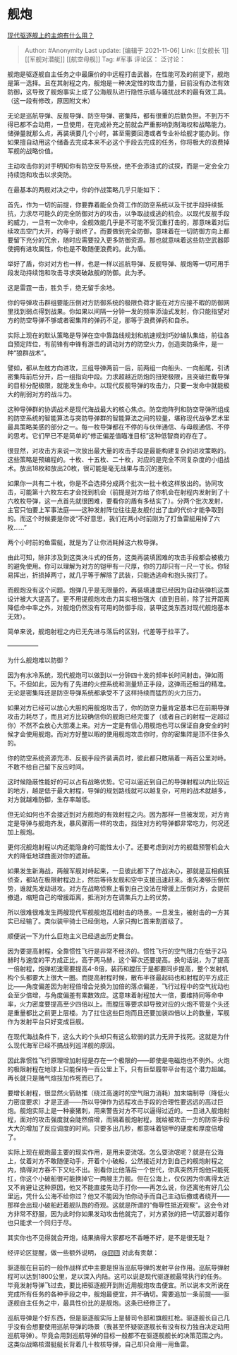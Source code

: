 # 舰炮
[现代驱逐舰上的主炮有什么用？](https://www.zhihu.com/question/299688596/answer/552835870)

> Author: #Anonymity
> Last update: [编辑于 2021-11-06]
> Link: [[女舰长 1]] [[军舰对潜艇]] [[航空母舰]]
> Tag: #军事
> 评论区：
> 泛讨论：

舰炮是驱逐舰自主任务之中最廉价的中远程打击武器，在性能可及的前提下，舰炮是第一选择。且在其射程之内，舰炮是一种决定性的攻击力量，目前没有办法有效防御，这导致了舰炮事实上成了公海舰队进行隐性示威与骚扰战术的最有效工具。（这一段有修改，原因附文末）

无论是巡航导弹、反舰导弹、防空导弹、密集阵，都有很重的后勤负担。不到万不得已都不会动用，一旦使用，在完成补充之前就会严重影响到制海权和战略能力。储弹量就那么点，再装填要几个小时，甚至需要回港或者专业补给舰才能办到。你如果擅自动用这个储备去完成本来不必这个手段去完成的任务，你将极大的浪费掉军舰的战略价值。

主动攻击你的对手明知你有防空反导系统，绝不会添油式的试探，而是一定会全力持续饱和攻击以求突防。

在最基本的两舰对决之中，你的作战策略几乎只能如下：

首先，作为一切的前提，你要靠着能全负荷工作的防空系统以及干扰手段持续抵抗，力求尽可能久的完全防御对方的攻击，以争取战或逃的机会。以现代反舰手段的威力，一旦有一次命中，全舰效能几乎是不可能不受沉重打击的，那意味着对后续攻击空门大开，约等于剧终了。而要做到完全防御，意味着在一切防御方向上都要留下充分的冗余，随时应需要投入更多防御资源。那也就意味着这些防空武器即使拥有进攻属性，你也是不敢随便浪费的。此为盾。

举好了盾，你对对方也一样，也是一样以巡航导弹、反舰导弹、舰炮等一切可用手段发动持续饱和攻击寻求突破敌舰的防御。此为矛。

这是雷霆一击，胜负手，绝无留手余地。

你的导弹攻击群组要能压倒对方防御系统的极限负荷才能在对方应接不暇的防御网里找到弱点得到战果。你如果以间隔一分钟一发的频率添油式发射，你只能指望对方的防空导弹不够或者密集阵的弹药不足，那等于浪费弹药和自杀。

实际上现在的默认策略是导弹在空中靠路线规划和航速规划巧妙编队集结，前往各自预定阵位，有前锋有中锋有游击的调动对方的防空火力，创造突防条件，是一种“狼群战术”。

譬如，都从左舷方向进攻，三组导弹两前一后，前两组一向船头、一向船尾，引诱密集阵前后分开，后一组指向中段。力求超越近防炮的扭矩极限，且突破拦截导弹的目标分配极限，就能发生命中。以现代反舰导弹的攻击力，只要一发命中就能极大的削弱对方的战斗力。

这种导弹群的协调战术是现代海战最大的核心焦点。防空炮阵列和防空导弹所组成的防空系统的智能算法与突防导弹群的智能算法之间的较量，堪称现代战争艺术里最具策略美感的部分之一。每一枚导弹都在不停的与伙伴通信、与母舰通信、不停的思考。它们早已不是简单的“修正偏差值瞄准目标”这种低智商的存在了。

很显然，对攻击方来说一次放出最大量的攻击手段是最能构建复杂的进攻策略的。这些策略是预编程的。十枚、十五枚、二十枚，对应的是完全不同复杂度的小组战术。放出18枚和放出20枚，很可能是毫无战果与击沉的差别。

如果你一共有二十枚，你是不会选择分成两个批次一批十枚这样放出的。协同攻击，可能第十六枚左右才会找到机会（前提是对方给了你机会在射程内发射到了十六枚枚导弹，这一点首先就很困难，要看你的盾有多结实了）。分两个批次发射，主官只怕要上军事法庭——这种发射阵位往往是友舰付出了血的代价才能争取到的。而这个时候要是你说“不好意思，我们在两小时前刚为了打鱼雷艇用掉了六枚……”

两个小时前的鱼雷艇，就是为了让你消耗掉这六枚导弹。

由此可知，除非涉及到这类决斗式的任务，这类再装填困难的攻击手段都会被极力的避免使用。你可以理解为对方的铠甲有一尺厚，你的刀却只有一尺一寸长。你轻易挥出，折损掉两寸，就几乎等于解除了武装，只能选逃命和抱头挨打了。

而舰炮没有这个问题。炮弹几乎是无限量的，再装填速度已经因为自动装弹机这类设计被大大提高了。更不用提舰炮攻击力其实相当强大（直到目前，除了拉开距离降低命中率之外，对舰炮仍然没有可用的防御手段，装甲这类东西对现代舰炮基本无效）。

简单来说，舰炮射程之内已无先进与落后的区别，代差等于拉平了。

—————

为什么舰炮难以防御？

因为有水冷系统，现代舰炮可以做到以一分钟四十发的频率长时间射击。弹如雨下。不但如此，因为有了先进的火控系统和测量矫正手段，这弹雨还相当的精准。无论是密集阵还是防空导弹系统都承受不了这样持续而猛烈的火力压力。

如果对方已经可以放心大胆的用舰炮攻击了，你的防空力量肯定基本已在前期导弹攻击力耗尽了，而且对方比较确信你的舰炮已经完蛋了（或者自己的射程一定超过你）不然不会放心大胆凑上来。对方一定是有信心用舰炮也可以保证自身安全的时候才会使用舰炮。而对方好整以暇的使用舰炮攻击你时，你的密集阵是顶不住多久的。

你的防空系统资源充沛、反舰手段齐装满员时，彼此都只敢隔着一两百公里对峙。不敢不给自己留下反应时间。

这时候隐蔽性能好的可以占有战略优势。它可以逼近到自己的导弹射程以内比较近的地方，越是低于最大射程，导弹的规划路线就可以越复杂，可用的战术就越多，对方就越难防御，生存率越低。

但无论如何也不会接近到对方舰炮的有效射程之内。因为那样一旦被发现，对方肯定是导弹与舰炮齐发，暴风骤雨一样的攻击。挡住对方的导弹都非常吃力，何况还加上舰炮。

更何况舰炮射程以内还能隐身的可能性太小了。还要考虑到对方的舰载预警机会大大的降低地球曲面对你的遮蔽。

如果发生新海战，两艘军舰对峙起来，一旦彼此都下了作战决心，那就是互相疯狂侦查，都站在极限射程边上，然后等待友舰和空中支援迅速赶来。谁先凑够压倒优势，谁就先发动进攻。对方在战略侦察上看到自己没法在增援上压倒对方，会提前撤退，缩短自己的增援距离，抵消对方在调集兵力上的优势。

所以很难很难发生两艘现代军舰舰炮互相射击的场景。一旦发生，被射击的一方其实已经输了。类似装甲骑士已经倒地，人家只掏匕首来割首级了。

顺便说一下为什么巨炮主义已经退出历史舞台。

因为要提高射程，全靠惯性飞行是非常不经济的。惯性飞行的空气阻力在低于2马赫时与速度的平方成正比，高于两马赫，这个幂次还要提高。换句话说，为了提高一倍射程，炮弹初速需要提高4-8倍，装药和膛压于是都要同步提高，整个发射机构个头都要大上很大一圈。而提高射程时候，散布半径最起码也和射程的平方成正比——角度偏差因为射程倍增会兑换为加倍的落点偏差，飞行过程中的空气扰动也会至少倍增，与角度偏差有乘数效应。这意味着射程加大一倍，要维持同等命中率，火力密度要提高至少四倍以上。而膛压等要求却导致对应的火炮不管是个头还是重量都比之前更上层楼。为了扛住这些巨炮而且还要加装四倍以上的数量，军舰作为发射平台只好变成巨舰。

在现代海战条件下，这么大的个头却只有这么软弱的武力无异于找死。这就是为什么现代海军已经不搞战列巡洋舰的原因。

因此靠惯性飞行原理增加射程是存在一个极限的——即使是电磁炮也不例外。火炮的极限射程在地球上只能保持一百公里上下。只有巨型履带平台有这个潜力超越。再长就只是赌气煊技加作死而已了。

要增长射程，很显然火箭助推（绕过高速时的空气阻力消耗）加末端制导（降低火力密度要求）才是正道——所以导弹作为远程攻击手段的合理性要远远的高过巨炮。舰炮实际上是一种豪猪刺，用来警告对方不可以逼得过近的。一旦进入舰炮射程，面对的攻击强度就会陡然倍增，而隔着舰炮射程，就给被攻击一方的防空手段大大的增加了反应调度的时间。只要多出几秒，都意味着铠甲的硬度和厚度倍增了。

实际上现在舰炮最主要的现实作用，是用来耍流氓。怎么耍流氓呢？就是在公海上，仗着对方不敢随便动手，开着个小破船，公然接近对方到自己的舰炮射程之内，搞得对方吞不下又吐不出。别看你比他落后一个世代，你真突然开炮他只能死扛，你这个小破船很可能换掉它一两艘主力舰。但在公海上，仅仅因为你离得太近又不肯避让这种原因，他又不能直接先动手打你——再怎么说，你还离他有好几公里远，凭什么公海不给你过？他又不能因为怕你动手而自己主动后撤或者绕开——那样会出现小破船赶着舰队跑的奇观。这就是所谓的“侮辱性抵近观察”。这会令对方非常不舒服，因为此时你如果发动攻击他就完了，对方紧张的把一切武器对着你也只能求一个同归于尽。

其实你也不见得就会开炮，结果搞得大家都吃不香睡不好，是不是很无耻？

经评论区提醒，做一些额外说明， [@囧囧](https://www.zhihu.com/people/3c892cecc4d596ced729c1c7d9003ac6) 对此有贡献：

驱逐舰在目前的一般作战样式中主要是担当巡航导弹的发射平台作用。巡航导弹射程可以达到1800公里，足以深入内陆。这可以说是现代驱逐舰最常执行的任务。毕竟发射导弹飞过去，要比把驱逐舰开到附近用舰炮攻击便宜。所以说本文所说在完成所有任务的各种手段之中，舰炮最便宜，并不确切。需要追加一条前提——驱逐舰自主任务之中，最具性价比的是舰炮。这条已经修正了。

巡航导弹是个好东西，但是驱逐舰实际上是替司令部和旗舰扛枪。驱逐舰长自己几乎没有会想要使用巡航导弹的场景（我甚至怀疑驱逐舰长有没有权力独自决定动用巡航导弹）。毕竟会用到巡航导弹的目标一般都不在驱逐舰舰长的决策范围之内。这类似战略核潜艇艇长背着几十枚核导弹，自己却只会用一用鱼雷。
